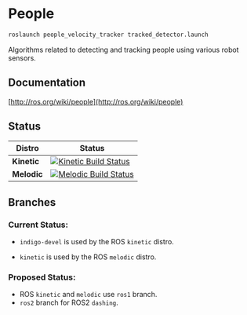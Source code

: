 People
======
```bash
roslaunch people_velocity_tracker tracked_detector.launch
```


Algorithms related to detecting and tracking people using various robot sensors.

## Documentation
[http://ros.org/wiki/people](http://ros.org/wiki/people)

## Status
| Distro | Status |
| ------ | ------ |
| **Kinetic** | [![Kinetic Build Status](http://build.ros.org/buildStatus/icon?job=Kbin_uX64__people__ubuntu_xenial_amd64__binary)](http://build.ros.org/job/Kbin_uX64__people__ubuntu_xenial_amd64__binary/) |
| **Melodic** | [![Melodic Build Status](http://build.ros.org/buildStatus/icon?job=Mbin_uB64__people__ubuntu_bionic_amd64__binary)](http://build.ros.org/job/Mbin_uB64__people__ubuntu_bionic_amd64__binary/) |

## Branches
### Current Status:
 * `indigo-devel` is used by the ROS `kinetic` distro.

 * `kinetic` is used by the ROS `melodic` distro.

### Proposed Status:
 * ROS `kinetic` and `melodic` use `ros1` branch.
 * `ros2` branch for ROS2 `dashing`.
